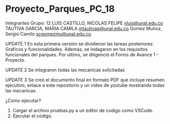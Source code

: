 # Proyecto_Parques_PC_18

Integrantes Grupo: 12
LUIS CASTILLO, NICOLAS FELIPE          nluis@unal.edu.co
TAUTIVA GARCIA, MARIA CAMILA      mtautivag@unal.edu.co
Gomez Muñoz, Sergio Camilo      scgomezmu@unal.edu.co

UPDATE 1
En esta primera versión se dividieron las tareas posteriores: Graficos y funcionalidades.
Además, se indagaron en los requisitos funcionales del parques.
Por ultimo, se diligenció el Forms de Avance 1 - Proyecto.

UPDATE 2
Se integraron todas las mecanicas solicitadas

UPDATE 3
Se creó el documento final en formato PDF que incluye resumen ejecutivo, enlace a este repositorio y un video de youtube mostrando todas las mecanicas.

¿Como ejecutar?
1. Cargar el archivo pruebas.py a un editor de codigo como VSCode. 
2. Ejecutar el código.
